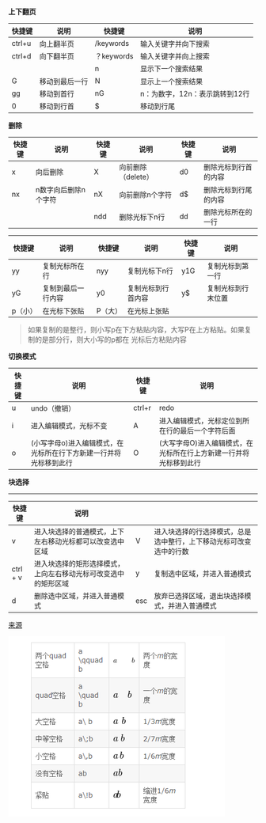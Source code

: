 **上下翻页**

| 快捷键 | 说明           | 快捷键     | 说明                           |
| ------ | -------------- | ---------- | ------------------------------ |
| ctrl+u | 向上翻半页     | /keywords  | 输入关键字并向下搜索           |
| ctrl+d | 向下翻半页     | ？keywords | 输入关键字并向上搜索           |
|        |                | n          | 显示下一个搜索结果             |
| G      | 移动到最后一行 | N          | 显示上一个搜索结果             |
| gg     | 移动到首行     | nG         | n：为数字，12n：表示跳转到12行 |
| 0      | 移动到行首     | $          | 移动到行尾                     |

**删除**

| 快捷键 | 说明                 | 快捷键 | 说明               | 快捷键 | 说明                 |
| ------ | -------------------- | ------ | ------------------ | ------ | -------------------- |
| x      | 向后删除             | X      | 向前删除（delete） | d0     | 删除光标到行首的内容 |
| nx     | n数字向后删除n个字符 | nX     | 向前删除n个字符    | d$     | 删除光标到行尾的内容 |
|        |                      | ndd    | 删除光标下n行      | dd     | 删除光标所在的一行   |

| 快捷键  | 说明               | 快捷键  | 说明               | 快捷键 | 说明               |
| ------- | ------------------ | ------- | ------------------ | ------ | ------------------ |
| yy      | 复制光标所在行     | nyy     | 复制光标下n行      | y1G    | 复制光标到第一行   |
| yG      | 复制到最后一行内容 | y0      | 复制光标到行首内容 | y$     | 复制光标到行末位置 |
| p（小） | 在光标下张贴       | P（大） | 在光标上张贴       |        |                    |

> 如果复制的是整行，则小写p在下方粘贴内容，大写P在上方粘贴。如果复制的是部分行，则大小写的p都在 光标后方粘贴内容

**切换模式**

| 快捷键 | 说明                                                         | 快捷键 | 说明                                                         |
| ------ | ------------------------------------------------------------ | ------ | ------------------------------------------------------------ |
| u      | undo（撤销）                                                 | ctrl+r | redo                                                         |
| i      | 进入编辑模式，光标不变                                       | A      | 进入编辑模式，光标定位到所在行的最后一个字符后面             |
| o      | (小写字母o)进入编辑模式，在光标所在行下方新建一行并将光标移到此行 | O      | (大写字母O)进入编辑模式，在光标所在行上方新建一行并将光标移到此行 |

**块选择**

****

| 快捷键   | 说明                                                         |      |                                                              |
| -------- | ------------------------------------------------------------ | ---- | ------------------------------------------------------------ |
| v        | 进入块选择的普通模式，上下左右移动光标都可以改变选中区域     | V    | 进入块选择的行选择模式，总是选中整行，上下移动光标可改变选中的行数 |
| ctrl + v | 进入块选择的矩形选择模式，上向左右移动光标可改变选中的矩形区域 | y    | 复制选中区域，并进入普通模式                                 |
| d        | 删除选中区域，并进入普通模式                                 | esc  | 放弃已选择区域，退出块选择模式，并进入普通模式               |

[来源](<https://blog.csdn.net/daguanjia11/article/details/79774144?tdsourcetag=s_pctim_aiomsg>)

![](https://raw.githubusercontent.com/Mario-LLG/saved_picture/master/20191031144318.png)